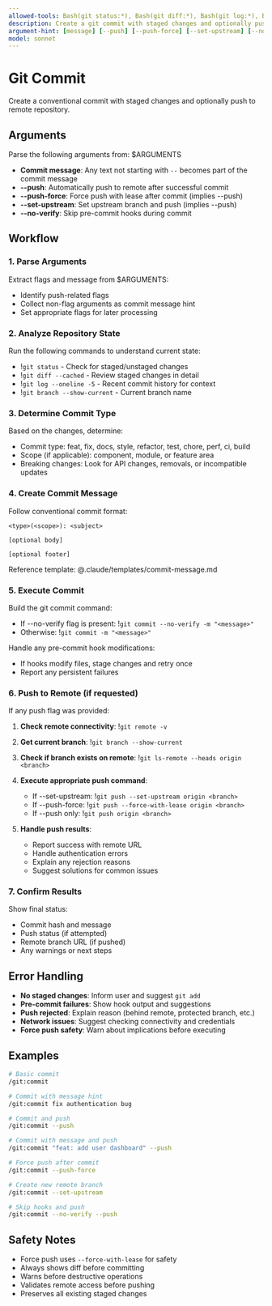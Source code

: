 ```yaml
---
allowed-tools: Bash(git status:*), Bash(git diff:*), Bash(git log:*), Bash(git add:*), Bash(git commit:*), Bash(git push:*), Bash(git branch:*), Bash(git remote:*), Read
description: Create a git commit with staged changes and optionally push to remote
argument-hint: [message] [--push] [--push-force] [--set-upstream] [--no-verify]
model: sonnet
---
```


# Git Commit

Create a conventional commit with staged changes and optionally push to remote repository.

## Arguments

Parse the following arguments from: $ARGUMENTS

- **Commit message**: Any text not starting with `--` becomes part of the commit message
- **--push**: Automatically push to remote after successful commit
- **--push-force**: Force push with lease after commit (implies --push)
- **--set-upstream**: Set upstream branch and push (implies --push)
- **--no-verify**: Skip pre-commit hooks during commit

## Workflow

### 1. Parse Arguments
Extract flags and message from $ARGUMENTS:
- Identify push-related flags
- Collect non-flag arguments as commit message hint
- Set appropriate flags for later processing

### 2. Analyze Repository State
Run the following commands to understand current state:
- !`git status` - Check for staged/unstaged changes
- !`git diff --cached` - Review staged changes in detail
- !`git log --oneline -5` - Recent commit history for context
- !`git branch --show-current` - Current branch name

### 3. Determine Commit Type
Based on the changes, determine:
- Commit type: feat, fix, docs, style, refactor, test, chore, perf, ci, build
- Scope (if applicable): component, module, or feature area
- Breaking changes: Look for API changes, removals, or incompatible updates

### 4. Create Commit Message
Follow conventional commit format:
```
<type>(<scope>): <subject>

[optional body]

[optional footer]
```

Reference template: @.claude/templates/commit-message.md

### 5. Execute Commit
Build the git commit command:
- If --no-verify flag is present: !`git commit --no-verify -m "<message>"`
- Otherwise: !`git commit -m "<message>"`

Handle any pre-commit hook modifications:
- If hooks modify files, stage changes and retry once
- Report any persistent failures

### 6. Push to Remote (if requested)
If any push flag was provided:

1. **Check remote connectivity**: !`git remote -v`
2. **Get current branch**: !`git branch --show-current`
3. **Check if branch exists on remote**: !`git ls-remote --heads origin <branch>`

4. **Execute appropriate push command**:
   - If --set-upstream: !`git push --set-upstream origin <branch>`
   - If --push-force: !`git push --force-with-lease origin <branch>`
   - If --push only: !`git push origin <branch>`

5. **Handle push results**:
   - Report success with remote URL
   - Handle authentication errors
   - Explain any rejection reasons
   - Suggest solutions for common issues

### 7. Confirm Results
Show final status:
- Commit hash and message
- Push status (if attempted)
- Remote branch URL (if pushed)
- Any warnings or next steps

## Error Handling

- **No staged changes**: Inform user and suggest `git add`
- **Pre-commit failures**: Show hook output and suggestions
- **Push rejected**: Explain reason (behind remote, protected branch, etc.)
- **Network issues**: Suggest checking connectivity and credentials
- **Force push safety**: Warn about implications before executing

## Examples

```bash
# Basic commit
/git:commit

# Commit with message hint
/git:commit fix authentication bug

# Commit and push
/git:commit --push

# Commit with message and push
/git:commit "feat: add user dashboard" --push

# Force push after commit
/git:commit --push-force

# Create new remote branch
/git:commit --set-upstream

# Skip hooks and push
/git:commit --no-verify --push
```

## Safety Notes

- Force push uses `--force-with-lease` for safety
- Always shows diff before committing
- Warns before destructive operations
- Validates remote access before pushing
- Preserves all existing staged changes